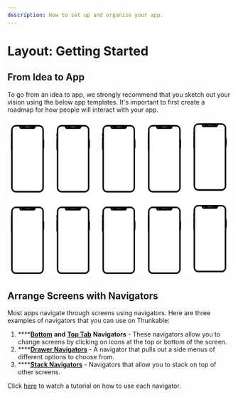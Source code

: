 ```yaml
---
description: How to set up and organize your app.
---
```


# Layout: Getting Started

## From Idea to App 

To go from an idea to app, we strongly recommend that you sketch out your vision using the below app templates. It's important to first create a roadmap for how people will interact with your app. 

![](.gitbook/assets/image%20%2825%29.png)

## Arrange Screens with Navigators

Most apps navigate through screens using navigators. Here are three examples of navigators that you can use on Thunkable: 

1. \*\*\*\*[**Bottom**](https://docs.thunkable.com/bottom-tab-navigator) **and** [**Top Tab**](https://docs.thunkable.com/top-tab-navigator) **Navigators** - These navigators allow you to change screens by clicking on icons at the top or bottom of the screen. 
2. \*\*\*\*[**Drawer Navigators**](https://docs.thunkable.com/drawer-navigator) - A navigator that pulls out a side menus of different options to choose from. 
3. \*\*\*\*[**Stack Navigators**](https://docs.thunkable.com/stack-navigator) - Navigators that allow you to stack on top of other screens.

Click [here](https://www.youtube.com/watch?v=Z9R_kg4ew2M) to watch a tutorial on how to use each navigator. 

